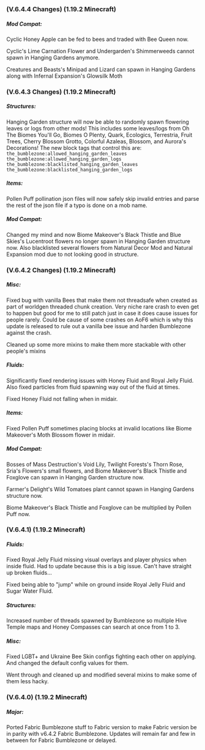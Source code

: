 ### **(V.6.4.4 Changes) (1.19.2 Minecraft)**

##### Mod Compat:
Cyclic Honey Apple can be fed to bees and traded with Bee Queen now.

Cyclic's Lime Carnation Flower and Undergarden's Shimmerweeds cannot spawn in Hanging Gardens anymore.

Creatures and Beasts's Minipad and Lizard can spawn in Hanging Gardens along with Infernal Expansion's Glowsilk Moth


### **(V.6.4.3 Changes) (1.19.2 Minecraft)**

##### Structures:
Hanging Garden structure will now be able to randomly spawn flowering leaves or logs from other mods!
 This includes some leaves/logs from Oh The Biomes You'll Go, Biomes O Plenty, Quark, Ecologics, Terrestria, 
 Fruit Trees, Cherry Blossom Grotto, Colorful Azaleas, Blossom, and Aurora's Decorations!
 The new block tags that control this are:
 `the_bumblezone:allowed_hanging_garden_leaves`
 `the_bumblezone:allowed_hanging_garden_logs`
 `the_bumblezone:blacklisted_hanging_garden_leaves`
 `the_bumblezone:blacklisted_hanging_garden_logs`

##### Items:
Pollen Puff pollination json files will now safely skip invalid entries and parse the rest of the json file if a typo is done on a mob name.

##### Mod Compat:
Changed my mind and now Biome Makeover's Black Thistle and Blue Skies's Lucentroot flowers no longer spawn in Hanging Garden structure now.
 Also blacklisted several flowers from Natural Decor Mod and Natural Expansion mod due to not looking good in structure. 


### **(V.6.4.2 Changes) (1.19.2 Minecraft)**

##### Misc:
Fixed bug with vanilla Bees that make them not threadsafe when created as part of worldgen threaded chunk creation.
 Very niche rare crash to even get to happen but good for me to still patch just in case it does cause issues for people rarely.
 Could be cause of some crashes on AoF6 which is why this update is released to rule out a vanilla bee issue and harden Bumblezone against the crash.

Cleaned up some more mixins to make them more stackable with other people's mixins

##### Fluids:
Significantly fixed rendering issues with Honey Fluid and Royal Jelly Fluid.
 Also fixed particles from fluid spawning way out of the fluid at times.

Fixed Honey Fluid not falling when in midair.

##### Items:
Fixed Pollen Puff sometimes placing blocks at invalid locations like Biome Makeover's Moth Blossom flower in midair.

##### Mod Compat:
Bosses of Mass Destruction's Void Lily, Twilight Forests's Thorn Rose, Sria's Flowers's small flowers,
and Biome Makeover's Black Thistle and Foxglove can spawn in Hanging Garden structure now.

Farmer's Delight's Wild Tomatoes plant cannot spawn in Hanging Gardens structure now.

Biome Makeover's Black Thistle and Foxglove can be multiplied by Pollen Puff now.


### **(V.6.4.1) (1.19.2 Minecraft)**

##### Fluids:
Fixed Royal Jelly Fluid missing visual overlays and player physics when inside fluid.
 Had to update because this is a big issue. Can't have straight up broken fluids...

Fixed being able to "jump" while on ground inside Royal Jelly Fluid and Sugar Water Fluid.

##### Structures:
Increased number of threads spawned by Bumblezone so multiple Hive Temple maps and Honey Compasses can search at once from 1 to 3.

##### Misc:
Fixed LGBT+ and Ukraine Bee Skin configs fighting each other on applying. And changed the default config values for them.

Went through and cleaned up and modified several mixins to make some of them less hacky.


### **(V.6.4.0) (1.19.2 Minecraft)**

##### Major:
Ported Fabric Bumblezone stuff to Fabric version to make Fabric version be in parity with v6.4.2 Fabric Bumblezone.
 Updates will remain far and few in between for Fabric Bumblezone or delayed.